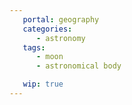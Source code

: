 ```yaml
---
   portal: geography
   categories:
      - astronomy
   tags:
      - moon
      - astronomical body

   wip: true
---
```

